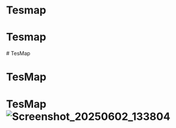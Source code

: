 
# Tesmap
# Tesmap
﻿# TesMap
# TesMap
# TesMap![Screenshot_20250602_133804](https://github.com/user-attachments/assets/b247365b-f5e0-43d0-a565-fe254c73da06)
